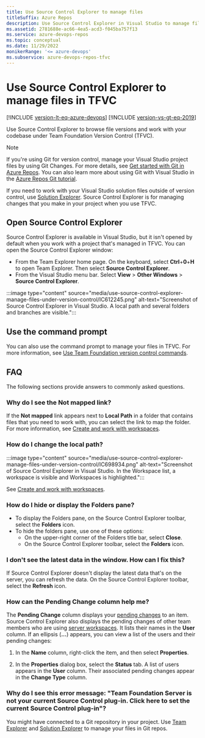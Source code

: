 ```yaml
---
title: Use Source Control Explorer to manage files
titleSuffix: Azure Repos
description: Use Source Control Explorer in Visual Studio to manage files in Team Foundation Version Control. See frequently asked questions about Source Control Explorer.
ms.assetid: 2781688e-ac66-4ea5-acd3-f045ba757f13
ms.service: azure-devops-repos
ms.topic: conceptual
ms.date: 11/29/2022
monikerRange: '<= azure-devops'
ms.subservice: azure-devops-repos-tfvc
---
```



# Use Source Control Explorer to manage files in TFVC 

[!INCLUDE [version-lt-eq-azure-devops](../../includes/version-lt-eq-azure-devops.md)]
[!INCLUDE [version-vs-gt-eq-2019](../../includes/version-vs-gt-eq-2019.md)]

Use Source Control Explorer to browse file versions and work with your codebase under Team Foundation Version Control (TFVC). 

> [!NOTE]
> If you're using Git for version control, manage your Visual Studio project files by using Git Changes. For more details, see [Get started with Git in Azure Repos](../git/gitquickstart.md). You can also learn more about using Git with Visual Studio in the [Azure Repos Git tutorial](../../repos/git/gitworkflow.md). 

If you need to work with your Visual Studio solution files outside of version control, use [Solution Explorer](/visualstudio/ide/solutions-and-projects-in-visual-studio#solution-explorer). Source Control Explorer is for managing changes that you make in your project when you use TFVC.

## Open Source Control Explorer

Source Control Explorer is available in Visual Studio, but it isn't opened by default when you work with a project that's managed in TFVC. You can open the Source Control Explorer window:

- From the Team Explorer home page. On the keyboard, select **Ctrl**+**0**+**H** to open Team Explorer. Then select **Source Control Explorer**.
- From the Visual Studio menu bar. Select **View** > **Other Windows** > **Source Control Explorer**.

:::image type="content" source="media/use-source-control-explorer-manage-files-under-version-control/IC612245.png" alt-text="Screenshot of Source Control Explorer in Visual Studio. A local path and several folders and branches are visible.":::

## Use the command prompt

You can also use the command prompt to manage your files in TFVC. For more information, see [Use Team Foundation version control commands](use-team-foundation-version-control-commands.md).

## FAQ

The following sections provide answers to commonly asked questions.

### Why do I see the Not mapped link?

If the **Not mapped** link appears next to **Local Path** in a folder that contains files that you need to work with, you can select the link to map the folder. For more information, see [Create and work with workspaces](create-work-workspaces.md).

### How do I change the local path?

:::image type="content" source="media/use-source-control-explorer-manage-files-under-version-control/IC698934.png" alt-text="Screenshot of Source Control Explorer in Visual Studio. In the Workspace list, a workspace is visible and Workspaces is highlighted.":::
     
See [Create and work with workspaces](create-work-workspaces.md).

### How do I hide or display the Folders pane?

- To display the Folders pane, on the Source Control Explorer toolbar, select the **Folders** icon.
- To hide the folders pane, use one of these options:
  - On the upper-right corner of the Folders title bar, select **Close**.
  - On the Source Control Explorer toolbar, select the **Folders** icon.

### I don't see the latest data in the window. How can I fix this?

If Source Control Explorer doesn't display the latest data that's on the server, you can refresh the data. On the Source Control Explorer toolbar, select the **Refresh** icon.

### How can the Pending Change column help me?

The **Pending Change** column displays your [pending changes](develop-code-manage-pending-changes.md) to an item. Source Control Explorer also displays the pending changes of other team members who are using [server workspaces](decide-between-using-local-server-workspace.md). It lists their names in the **User** column. If an ellipsis (**...**) appears, you can view a list of the users and their pending changes:

1. In the **Name** column, right-click the item, and then select **Properties**.

2. In the **Properties** dialog box, select the **Status** tab. A list of users appears in the **User** column. Their associated pending changes appear in the **Change Type** column.

### Why do I see this error message: "Team Foundation Server is not your current Source Control plug-in. Click here to set the current Source Control plug-in"?

You might have connected to a Git repository in your project. Use [Team Explorer](../../user-guide/work-team-explorer.md) and [Solution Explorer](/visualstudio/ide/solutions-and-projects-in-visual-studio#solution-explorer) to manage your files in Git repos.

